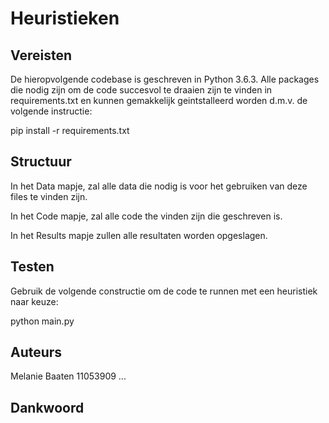# Heuristieken

## Vereisten

De hieropvolgende codebase is geschreven in Python 3.6.3. Alle packages die nodig zijn om de code succesvol te draaien zijn te vinden in requirements.txt en kunnen gemakkelijk geintstalleerd worden d.m.v. de volgende instructie:

pip install -r requirements.txt

## Structuur

In het Data mapje, zal alle data die nodig is voor het gebruiken van deze files te vinden zijn. 

In het Code mapje, zal alle code the vinden zijn die geschreven is.

In het Results mapje zullen alle resultaten worden opgeslagen.

## Testen

Gebruik de volgende constructie om de code te runnen met een heuristiek naar keuze:

python main.py

## Auteurs

Melanie Baaten 11053909
...

## Dankwoord

